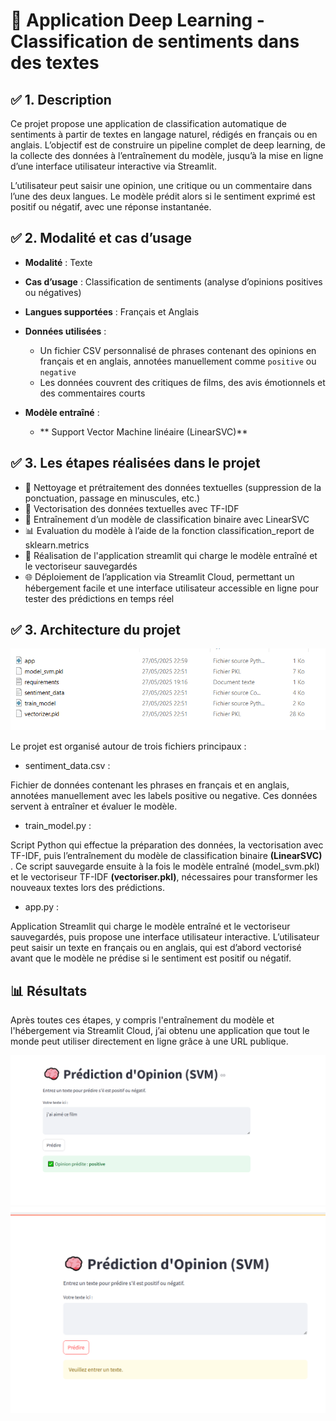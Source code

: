# 🧠 Application Deep Learning - Classification de sentiments dans des textes

##  ✅ 1. Description

Ce projet propose une application de classification automatique de sentiments à partir de textes en langage naturel, rédigés en français ou en anglais.
L’objectif est de construire un pipeline complet de deep learning, de la collecte des données à l’entraînement du modèle, jusqu’à la mise en ligne d’une interface utilisateur interactive via Streamlit.

L’utilisateur peut saisir une opinion, une critique ou un commentaire dans l’une des deux langues.
Le modèle prédit alors si le sentiment exprimé est positif ou négatif, avec une réponse instantanée.

## ✅ 2. Modalité et cas d’usage


- **Modalité** : Texte

- **Cas d’usage** : Classification de sentiments (analyse d’opinions positives ou négatives)

- **Langues supportées** : Français et Anglais

- **Données utilisées** :
  - Un fichier CSV personnalisé de phrases contenant des opinions en français et en anglais, annotées manuellement comme `positive` ou `negative`
  - Les données couvrent des critiques de films, des avis émotionnels et des commentaires courts

- **Modèle entraîné** :
  - ** Support Vector Machine linéaire (LinearSVC)** 
  
 ## ✅ 3. Les étapes réalisées dans le projet

  
  -  🧹 Nettoyage et prétraitement des données textuelles (suppression de la ponctuation, passage en minuscules, etc.)
  - 🧮 Vectorisation des données textuelles avec TF-IDF
  - 🤖 Entraînement d’un modèle de classification binaire avec LinearSVC
  - 📊  Evaluation du modèle à l’aide de la fonction classification_report de sklearn.metrics
  - 🚀 Réalisation de l'application streamlit qui charge le modèle entraîné et le vectoriseur sauvegardés
  - 🌐 Déploiement de l’application via Streamlit Cloud, permettant un hébergement facile et une interface utilisateur accessible en ligne pour tester des prédictions en temps réel
## ✅ 3. Architecture du projet

![Texte alternatif](https://github.com/salma1232/sentiment-app/blob/c5a3f663ab440adb2e1a583ca2cd6037d3dc52c7/captureprojet.PNG)

Le projet est organisé autour de trois fichiers principaux :
  
  - sentiment_data.csv :

  Fichier de données contenant les phrases en français et en anglais, annotées manuellement avec les labels positive ou negative. Ces données servent à entraîner et évaluer le modèle.
  - train_model.py :

  Script Python qui effectue la préparation des données, la vectorisation avec TF-IDF, puis l’entraînement du modèle de classification binaire **(LinearSVC)** . Ce script sauvegarde ensuite à la fois le modèle entraîné (model_svm.pkl) et le vectoriseur TF-IDF **(vectoriser.pkl)**, nécessaires pour transformer les nouveaux textes lors des prédictions.
  - app.py : 

Application Streamlit qui charge le modèle entraîné et le vectoriseur sauvegardés, puis propose une interface utilisateur interactive. L’utilisateur peut saisir un texte en français ou en anglais, qui est d’abord vectorisé avant que le modèle ne prédise si le sentiment est positif ou négatif.

## 📊 Résultats

Après toutes ces étapes, y compris l'entraînement du modèle et l'hébergement via Streamlit Cloud, j’ai obtenu une application que tout le monde peut utiliser directement en ligne grâce à une URL publique.

![Texte alternatif](https://github.com/salma1232/sentiment-app/blob/589dfb0376dea5c5d91337a3046bc7bcfb80950d/Capturedd.PNG)
![Texte alternatif](https://github.com/salma1232/sentiment-app/blob/aff8eded67b95e45e781ef83985224e615d656c7/Capturej.PNG)



